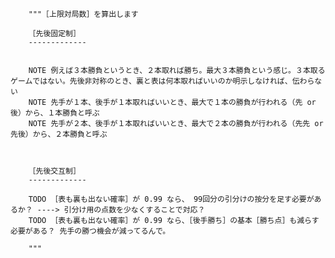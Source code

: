         """［上限対局数］を算出します

        ［先後固定制］
        -------------


        NOTE 例えば３本勝負というとき、２本取れば勝ち。最大３本勝負という感じ。３本取るゲームではない。先後非対称のとき、裏と表は何本取ればいいのか明示しなければ、伝わらない
        NOTE 先手が１本、後手が１本取ればいいとき、最大で１本の勝負が行われる（先 or 後）から、１本勝負と呼ぶ
        NOTE 先手が２本、後手が１本取ればいいとき、最大で２本の勝負が行われる（先先 or 先後）から、２本勝負と呼ぶ



        ［先後交互制］
        -------------

        TODO ［表も裏も出ない確率］が 0.99 なら、 99回分の引分けの按分を足す必要があるか？ ----> 引分け用の点数を少なくすることで対応？
        TODO ［表も裏も出ない確率］が 0.99 なら、［後手勝ち］の基本［勝ち点］も減らす必要がある？ 先手の勝つ機会が減ってるんで。

        """
